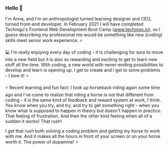 ### Hello 👋

I'm Anna, and I'm an anthropologist turned learning designer and CEO, turned front-end developer. In February 2021 I will have completed Technigo's Frontend Web Development Boot Camp (www.technigo.io), so I guess describing my professional me would be something like new (coding) skills meet senior work experience. ⭐️

💻  I'm really enjoying every day of coding - it is challenging for sure to move into a new field but it is also so rewarding and exciting to get to learn new stuff all the time. With coding, a new world with never-ending possibilities to develop and learn is opening up. I get to create and I get to solve problems - I love it! ⭐️

⚡️ Recent learning and fun fact: I took up horseback riding again some time ago and I've come to realize that riding a horse is not that different from coding - it is the same kind of feedback and reward system at work, I think. You know when you try, and try, and try to get something right - when you know what is supposed to happen in theory but doesn't happen in practice. That feeling of frustration. And then the other kind feeling when all of a sudden it works! That rush! 

I get that rush both solving a coding problem and getting my horse to work with me. And it makes all the hours in front of your screen or on your horse worth it. The power of dopamine! ⭐️

